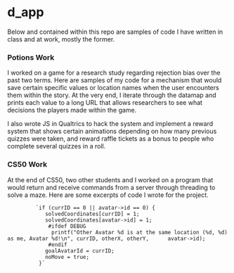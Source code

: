 # d_app

Below and contained within this repo are samples of code I have written in class and at work, mostly the former.

### Potions Work

I worked on a game for a research study regarding rejection bias over the past two terms.  Here are samples of my code for a mechanism that would save certain specific values or location names when the user encounters them within the story.  At the very end, I iterate through the datamap and prints each value to a long URL that allows researchers to see what decisions the players made within the game.

I also wrote JS in Qualtrics to hack the system and implement a reward system that shows certain animations depending on how many previous quizzes were taken, and reward raffle tickets as a bonus to people who complete several quizzes in a roll.  



### CS50 Work

At the end of CS50, two other students and I worked on a program that would return and receive commands from a server through threading to solve a maze.  Here are some excerpts of code I wrote for the project.

             `if (currID == 0 || avatar->id == 0) {
                solvedCoordinates[currID] = 1;
                solvedCoordinates[avatar->id] = 1;
                 #ifdef DEBUG
                  printf("Other Avatar %d is at the same location (%d, %d) as me, Avatar %d!\n", currID, otherX, otherY,      avatar->id);
                 #endif
                goalAvatarId = currID;
                noMove = true;
              }`

